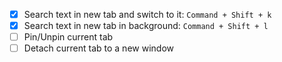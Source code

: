 - [x] Search text in new tab and switch to it: `Command + Shift + k`
- [x] Search text in new tab in background: `Command + Shift + l`
- [ ] Pin/Unpin current tab
- [ ] Detach current tab to a new window
